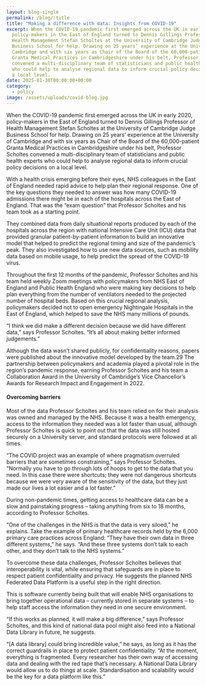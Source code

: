 ```yaml
---
layout: blog-single
permalink: /blog/:title
title: "Making a difference with data: Insights from COVID-19"
excerpt: When the COVID-19 pandemic first emerged across the UK in early 2020,
  policy-makers in the East of England turned to Dennis Gillings Professor of
  Health Management Stefan Scholtes at the University of Cambridge Judge
  Business School for help. Drawing on 25 years’ experience at the University of
  Cambridge and with six years as Chair of the Board of the 60,000-patient
  Granta Medical Practices in Cambridgeshire under his belt, Professor Scholtes
  convened a multi-disciplinary team of statisticians and public health experts
  who could help to analyse regional data to inform crucial policy decisions on
  a local level.
date: 2025-01-30T00:00:00+00:00
category:
  - policy
image: /assets/uploads/covid-blog.jpg
---
```

When the COVID-19 pandemic first emerged across the UK in early 2020, policy-makers in the East of England turned to Dennis Gillings Professor of Health Management Stefan Scholtes at the University of Cambridge Judge Business School for help. Drawing on 25 years’ experience at the University of Cambridge and with six years as Chair of the Board of the 60,000-patient Granta Medical Practices in Cambridgeshire under his belt, Professor Scholtes convened a multi-disciplinary team of statisticians and public health experts who could help to analyse regional data to inform crucial policy decisions on a local level.

With a health crisis emerging before their eyes, NHS colleagues in the East of England needed rapid advice to help plan their regional response. One of the key questions they needed to answer was how many COVID-19 admissions there might be in each of the hospitals across the East of England. That was the “exam question” that Professor Scholtes and his team took as a starting point.

They combined data from daily situational reports produced by each of the hospitals across the region with national Intensive Care Unit (ICU) data that provided granular patient-by-patient information to build an innovative model that helped to predict the regional timing and size of the pandemic’s peak. They also investigated how to use new data sources, such as mobility data based on mobile usage, to help predict the spread of the COVID-19 virus.

Throughout the first 12 months of the pandemic, Professor Scholtes and his team held weekly Zoom meetings with policymakers from NHS East of England and Public Health England who were making key decisions to help plan everything from the number of ventilators needed to the projected number of hospital beds. Based on this crucial regional analysis, policymakers decided not to open emergency Nightingale Hospitals in the East of England, which helped to save the NHS many millions of pounds.

“I think we did make a different decision because we did have different data,” says Professor Scholtes. “It’s all about making better informed judgements.”

Although the data wasn’t shared publicly, for confidentiality reasons, papers were published about the innovative model developed by the team.29 The partnership between policymakers and academia played a pivotal role in the region’s pandemic response, earning Professor Scholtes and his team a Collaboration Award in the University of Cambridge’s Vice Chancellor’s Awards for Research Impact and Engagement in 2022.

#### Overcoming barriers

Most of the data Professor Scholtes and his team relied on for their analysis was owned and managed by the NHS. Because it was a health emergency, access to the information they needed was a lot faster than usual, although Professor Scholtes is quick to point out that the data was still hosted securely on a University server, and standard protocols were followed at all times.

“The COVID project was an example of where pragmatism overruled barriers that are sometimes constraining,” says Professor Scholtes. “Normally you have to go through lots of hoops to get to the data that you need. In this case there were shortcuts; they were not dangerous shortcuts because we were very aware of the sensitivity of the data, but they just made our lives a lot easier and a lot faster.”

During non-pandemic times, getting access to healthcare data can be a slow and painstaking progress – taking anything from six to 18 months, according to Professor Scholtes.

“One of the challenges in the NHS is that the data is very siloed,” he explains. Take the example of primary healthcare records held by the 6,000 primary care practices across England: “They have their own data in three different systems,” he says. “And these three systems don’t talk to each other, and they don’t talk to the NHS systems.” 

To overcome these data challenges, Professor Scholtes believes that interoperability is vital, while ensuring that safeguards are in place to respect patient confidentiality and privacy. He suggests the planned NHS Federated Data Platform is a useful step in the right direction.

This is software currently being built that will enable NHS organisations to bring together operational data – currently stored in separate systems – to help staff access the information they need in one secure environment.

“If this works as planned, it will make a big difference,” says Professor Scholtes, and this kind of national data pool might also feed into a National Data Library in future, he suggests.

“\[A data library] could bring incredible value,” he says, as long as it has the correct guardrails in place to protect patient confidentiality. “At the moment, everything is fragmented. Every researcher has their own way of accessing data and dealing with the red tape that’s necessary. A National Data Library would allow us to do things at scale. Standardisation and scalability would be the key for a data platform like this.”